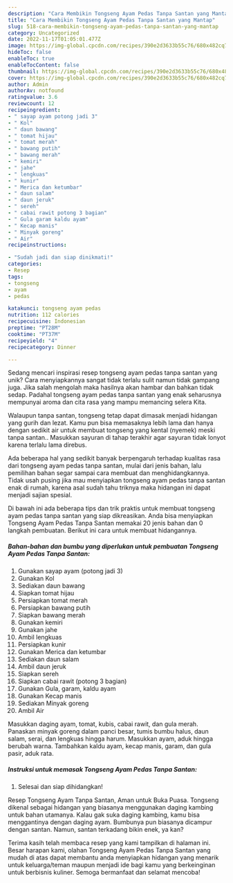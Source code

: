 ```yaml
---
description: "Cara Membikin Tongseng Ayam Pedas Tanpa Santan yang Mantap"
title: "Cara Membikin Tongseng Ayam Pedas Tanpa Santan yang Mantap"
slug: 518-cara-membikin-tongseng-ayam-pedas-tanpa-santan-yang-mantap
category: Uncategorized
date: 2022-11-17T01:05:01.477Z
image: https://img-global.cpcdn.com/recipes/390e2d3633b55c76/680x482cq70/tongseng-ayam-pedas-tanpa-santan-foto-resep-utama.jpg
hideToc: false
enableToc: true
enableTocContent: false
thumbnail: https://img-global.cpcdn.com/recipes/390e2d3633b55c76/680x482cq70/tongseng-ayam-pedas-tanpa-santan-foto-resep-utama.jpg
cover: https://img-global.cpcdn.com/recipes/390e2d3633b55c76/680x482cq70/tongseng-ayam-pedas-tanpa-santan-foto-resep-utama.jpg
author: Admin
authorAv: notfound
ratingvalue: 3.6
reviewcount: 12
recipeingredient:
- " sayap ayam potong jadi 3"
- " Kol"
- " daun bawang"
- " tomat hijau"
- " tomat merah"
- " bawang putih"
- " bawang merah"
- " kemiri"
- " jahe"
- " lengkuas"
- " kunir"
- " Merica dan ketumbar"
- " daun salam"
- " daun jeruk"
- " sereh"
- " cabai rawit potong 3 bagian"
- " Gula garam kaldu ayam"
- " Kecap manis"
- " Minyak goreng"
- " Air"
recipeinstructions:

- "Sudah jadi dan siap dinikmati!"
categories:
- Resep
tags:
- tongseng
- ayam
- pedas

katakunci: tongseng ayam pedas 
nutrition: 112 calories
recipecuisine: Indonesian
preptime: "PT28M"
cooktime: "PT37M"
recipeyield: "4"
recipecategory: Dinner

---
```





Sedang mencari inspirasi resep tongseng ayam pedas tanpa santan yang unik? Cara menyiapkannya sangat tidak terlalu sulit namun tidak gampang juga. Jika salah mengolah maka hasilnya akan hambar dan bahkan tidak sedap. Padahal tongseng ayam pedas tanpa santan yang enak seharusnya mempunyai aroma dan cita rasa yang mampu memancing selera Kita.





Walaupun tanpa santan, tongseng tetap dapat dimasak menjadi hidangan yang gurih dan lezat. Kamu pun bisa memasaknya lebih lama dan hanya dengan sedikit air untuk membuat tongseng yang kental (nyemek) meski tanpa santan.. Masukkan sayuran di tahap terakhir agar sayuran tidak lonyot karena terlalu lama direbus.

Ada beberapa hal yang sedikit banyak berpengaruh terhadap kualitas rasa dari tongseng ayam pedas tanpa santan, mulai dari jenis bahan, lalu pemilihan bahan segar sampai cara membuat dan menghidangkannya. Tidak usah pusing jika mau menyiapkan tongseng ayam pedas tanpa santan enak di rumah, karena asal sudah tahu triknya maka hidangan ini dapat menjadi sajian spesial.






Di bawah ini ada beberapa tips dan trik praktis untuk membuat tongseng ayam pedas tanpa santan yang siap dikreasikan. Anda bisa menyiapkan Tongseng Ayam Pedas Tanpa Santan memakai 20 jenis bahan dan 0 langkah pembuatan. Berikut ini cara untuk membuat hidangannya.

<!--inarticleads1-->

##### Bahan-bahan dan bumbu yang diperlukan untuk pembuatan Tongseng Ayam Pedas Tanpa Santan:

1. Gunakan  sayap ayam (potong jadi 3)
1. Gunakan  Kol
1. Sediakan  daun bawang
1. Siapkan  tomat hijau
1. Persiapkan  tomat merah
1. Persiapkan  bawang putih
1. Siapkan  bawang merah
1. Gunakan  kemiri
1. Gunakan  jahe
1. Ambil  lengkuas
1. Persiapkan  kunir
1. Gunakan  Merica dan ketumbar
1. Sediakan  daun salam
1. Ambil  daun jeruk
1. Siapkan  sereh
1. Siapkan  cabai rawit (potong 3 bagian)
1. Gunakan  Gula, garam, kaldu ayam
1. Gunakan  Kecap manis
1. Sediakan  Minyak goreng
1. Ambil  Air


Masukkan daging ayam, tomat, kubis, cabai rawit, dan gula merah. Panaskan minyak goreng dalam panci besar, tumis bumbu halus, daun salam, serai, dan lengkuas hingga harum. Masukkan ayam, aduk hingga berubah warna. Tambahkan kaldu ayam, kecap manis, garam, dan gula pasir, aduk rata. 

<!--inarticleads2-->

##### Instruksi untuk memasak Tongseng Ayam Pedas Tanpa Santan:


1. Selesai dan siap dihidangkan!

Resep Tongseng Ayam Tanpa Santan, Aman untuk Buka Puasa. Tongseng dikenal sebagai hidangan yang biasanya menggunakan daging kambing untuk bahan utamanya. Kalau gak suka daging kambing, kamu bisa menggantinya dengan daging ayam. Bumbunya pun biasanya dicampur dengan santan. Namun, santan terkadang bikin enek, ya kan? 

Terima kasih telah membaca resep yang kami tampilkan di halaman ini. Besar harapan kami, olahan Tongseng Ayam Pedas Tanpa Santan yang mudah di atas dapat membantu anda menyiapkan hidangan yang menarik untuk keluarga/teman maupun menjadi ide bagi kamu yang berkeinginan untuk berbisnis kuliner. Semoga bermanfaat dan selamat mencoba!
